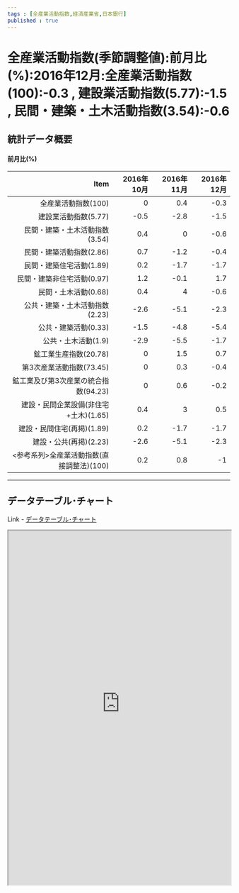 ```yaml
--- 
tags : [全産業活動指数,経済産業省,日本銀行] 
published : true
---
```

# 全産業活動指数(季節調整値):前月比(%):2016年12月:全産業活動指数(100):-0.3 , 建設業活動指数(5.77):-1.5 , 民間・建築・土木活動指数(3.54):-0.6
## 統計データ概要

#### 前月比(%)



|                                      Item| 2016年10月| 2016年11月| 2016年12月|
|-----------------------------------------:|----------:|----------:|----------:|
|                       全産業活動指数(100)|          0|        0.4|       -0.3|
|                      建設業活動指数(5.77)|       -0.5|       -2.8|       -1.5|
|            民間・建築・土木活動指数(3.54)|        0.4|          0|       -0.6|
|                  民間・建築活動指数(2.86)|        0.7|       -1.2|       -0.4|
|                  民間・建築住宅活動(1.89)|        0.2|       -1.7|       -1.7|
|                民間・建築非住宅活動(0.97)|        1.2|       -0.1|        1.7|
|                      民間・土木活動(0.68)|        0.4|          4|       -0.6|
|            公共・建築・土木活動指数(2.23)|       -2.6|       -5.1|       -2.3|
|                      公共・建築活動(0.33)|       -1.5|       -4.8|       -5.4|
|                       公共・土木活動(1.9)|       -2.9|       -5.5|       -1.7|
|                     鉱工業生産指数(20.78)|          0|        1.5|        0.7|
|                  第3次産業活動指数(73.45)|          0|        0.3|       -0.4|
|      鉱工業及び第3次産業の統合指数(94.23)|          0|        0.6|       -0.2|
|     建設・民間企業設備(非住宅+土木)(1.65)|        0.4|          3|        0.5|
|                建設・民間住宅(再掲)(1.89)|        0.2|       -1.7|       -1.7|
|                    建設・公共(再掲)(2.23)|       -2.6|       -5.1|       -2.3|
| <参考系列>全産業活動指数(直接調整法)(100)|        0.2|        0.8|         -1|

***
	
## データテーブル･チャート
Link - [データテーブル･チャート](http://knowledgevault.saecanet.com/charts/am-consulting.co.jp-allIndustryActivity.html)
<iframe src="http://knowledgevault.saecanet.com/charts/am-consulting.co.jp-allIndustryActivity.html" width="100%" height="800px"></iframe>